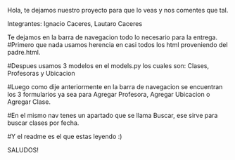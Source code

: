 Hola, te dejamos nuestro proyecto para que lo veas y nos comentes que tal.

Integrantes: Ignacio Caceres, Lautaro Caceres

Te dejamos en la barra de navegacion todo lo necesario para la entrega.
#Primero que nada usamos herencia en casi todos los html proveniendo del padre.html.

#Despues usamos 3 modelos en el models.py los cuales son: Clases, Profesoras y Ubicacion

#Luego como dije anteriormente en la barra de navegacion se encuentran los 3 formularios ya sea para Agregar Profesora, Agregar Ubicacion o Agregar Clase.

#En el mismo nav tenes un apartado que se llama Buscar, ese sirve para buscar clases por fecha.

#Y el readme es el que estas leyendo :)

SALUDOS!